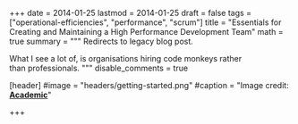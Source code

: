 +++
date = 2014-01-25
lastmod = 2014-01-25
draft = false
tags = ["operational-efficiencies", "performance", "scrum"]
title = "Essentials for Creating and Maintaining a High Performance Development Team"
math = true
summary = """
Redirects to legacy blog post.

What I see a lot of, is organisations hiring code monkeys rather than professionals.
"""
disable_comments = true

[header]
#image = "headers/getting-started.png"
#caption = "Image credit: [**Academic**](https://github.com/gcushen/hugo-academic/)"

+++

<html>
  <head>
    <title>Essentials for Creating and Maintaining a High Performance Development Team</title>
    <link rel="canonical" href="https://binarymist.wordpress.com/2014/01/25/essentials-for-creating-and-maintaining-a-high-performance-development-team/"/>
    <meta http-equiv="content-type" content="text/html; charset=utf-8"/>
    <meta http-equiv="refresh" content="2; url=https://binarymist.wordpress.com/2014/01/25/essentials-for-creating-and-maintaining-a-high-performance-development-team/"/>
  </head>
</html>

